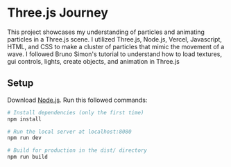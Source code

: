 # Three.js Journey
This project showcases my understanding of particles and animating particles in a Three.js scene.
I utilized Three.js, Node.js, Vercel, Javascript, HTML, and CSS to make a cluster of particles that mimic the movement of a wave.
I followed Bruno Simon's tutorial to understand how to load textures, gui controls, lights, create objects, and animation in Three.js  

## Setup
Download [Node.js](https://nodejs.org/en/download/).
Run this followed commands:

``` bash
# Install dependencies (only the first time)
npm install

# Run the local server at localhost:8080
npm run dev

# Build for production in the dist/ directory
npm run build
```
